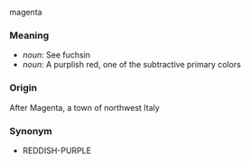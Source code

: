 magenta
### Meaning
+ _noun_: See fuchsin
+ _noun_: A purplish red, one of the subtractive primary colors

### Origin

After Magenta, a town of northwest Italy

### Synonym

+ REDDISH-PURPLE


